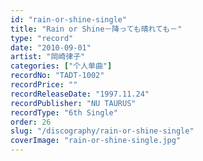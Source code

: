 ```yaml
---
id: "rain-or-shine-single"
title: "Rain or Shine－降っても晴れても－"
type: "record"
date: "2010-09-01"
artist: "岡崎律子"
categories: ["个人单曲"]
recordNo: "TADT-1002"
recordPrice: ""
recordReleaseDate: "1997.11.24"
recordPublisher: "NU TAURUS"
recordType: "6th Single"
order: 26
slug: "/discography/rain-or-shine-single"
coverImage: "rain-or-shine-single.jpg"
---
```



